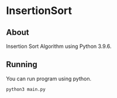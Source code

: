 # InsertionSort
## About
Insertion Sort Algorithm using Python 3.9.6.
## Running
You can run program using python.
```
python3 main.py
```
